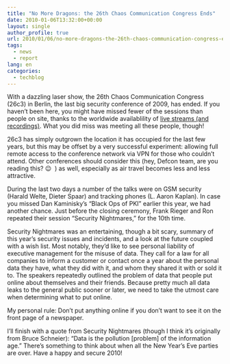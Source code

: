 ```yaml
---
title: "No More Dragons: the 26th Chaos Communication Congress Ends"
date: 2010-01-06T13:32:00+00:00
layout: single
author_profile: true
url: 2010/01/06/no-more-dragons-the-26th-chaos-communication-congress-ends/
tags:
  - news
  - report
lang: en
categories: 
  - techblog
---
```

With a dazzling laser show, the 26th Chaos Communication Congress (26c3) in Berlin, the last big security conference of 2009, has ended. If you haven’t been here, you might have missed fewer of the sessions than people on site, thanks to the worldwide availablility of [live streams (and recordings)](http://events.ccc.de/congress/2009/wiki/Streaming). What you did miss was meeting all these people, though!

26c3 has simply outgrown the location it has occupied for the last few years, but this may be offset by a very successful experiment: allowing full remote access to the conference network via VPN for those who couldn’t attend. Other conferences should consider this (hey, Defcon team, are you reading this? 😉  ) as well, especially as air travel becomes less and less attractive.

During the last two days a number of the talks were on GSM security (Harald Welte, Dieter Spaar) and tracking phones (L. Aaron Kaplan). In case you missed Dan Kaminisky’s “Black Ops of PKI” earlier this year, we had another chance. Just before the closing ceremony, Frank Rieger and Ron repeated their session “Security Nightmares,” for the 10th time.

Security Nightmares was an entertaining, though a bit scary, summary of this year’s security issues and incidents, and a look at the future coupled with a wish list. Most notably, they’d like to see personal liability of executive management for the misuse of data. They call for a law for all companies to inform a customer or contact once a year about the personal data they have, what they did with it, and whom they shared it with or sold it to. The speakers repeatedly outlined the problem of data that people put online about themselves and their friends. Because pretty much all data leaks to the general public sooner or later, we need to take the utmost care when determining what to put online.

My personal rule: Don’t put anything online if you don’t want to see it on the front page of a newspaper.

I’ll finish with a quote from Security Nightmares (though I think it’s originally from Bruce Schneier): “Data is the pollution [problem] of the information age.” There’s something to think about when all the New Year’s Eve parties are over. Have a happy and secure 2010!